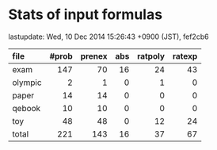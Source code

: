 
# Stats of input formulas

lastupdate: Wed, 10 Dec 2014 15:26:43 +0900 (JST), fef2cb6

|file| #prob | prenex | abs | ratpoly | ratexp|
|:--|--:|--:|--:|--:|--:|
| exam |  147  |  70  |  16  |  24  |  43  |
| olympic |  2  |  1  |  0  |  1  |  0  |
| paper | 14 | 14 | 0 | 0 | 0 |
| qebook | 10 | 10 | 0 | 0 | 0 |
| toy | 48 | 48 | 0 | 12 | 24 |
|total | 221 | 143 | 16 | 37 | 67 |
